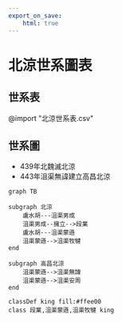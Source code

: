 ```yaml
---
export_on_save:
    html: true
---
```


# 北涼世系圖表

## 世系表

@import "北涼世系表.csv"

## 世系圖

- 439年北魏滅北涼
- 443年沮渠無諱建立高昌北涼

```mermaid
graph TB

subgraph 北涼
    盧水胡---沮渠男成
    沮渠男成--擁立-->段業
    盧水胡---沮渠蒙遜
    沮渠蒙遜-->沮渠牧犍    
end

subgraph 高昌北涼
    沮渠蒙遜-->沮渠無諱
    沮渠蒙遜-->沮渠安周
end

classDef king fill:#ffee00
class 段業,沮渠蒙遜,沮渠牧犍 king
```